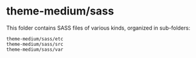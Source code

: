 # theme-medium/sass

This folder contains SASS files of various kinds, organized in sub-folders:

    theme-medium/sass/etc
    theme-medium/sass/src
    theme-medium/sass/var
